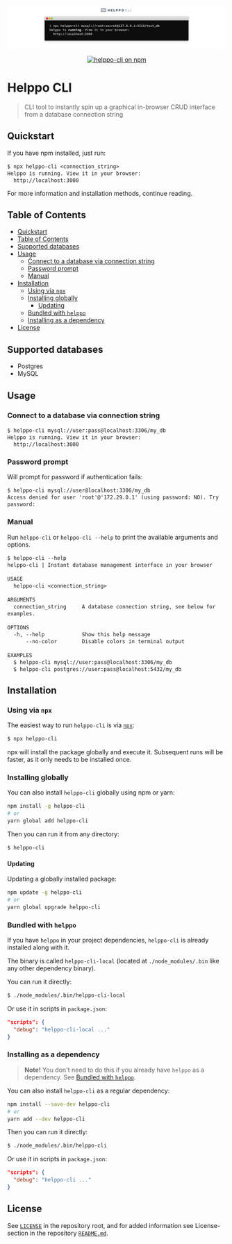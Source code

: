 ![Screenshot of Helppo CLI](screenshots/cli_readme_banner.png)

<p align="center">
<a href="https://www.npmjs.com/package/helppo-cli"><img src="https://img.shields.io/badge/npm-helppo--cli-blue" alt="helppo-cli on npm" /></a>
</p>

# Helppo CLI

> CLI tool to instantly spin up a graphical in-browser CRUD interface from a database connection string

## Quickstart

If you have npm installed, just run:

```
$ npx helppo-cli <connection_string>
Helppo is running. View it in your browser:
  http://localhost:3000
```

For more information and installation methods, continue reading.

## Table of Contents

<!-- hohhoijaa -->

- [Quickstart](#quickstart)
- [Table of Contents](#table-of-contents)
- [Supported databases](#supported-databases)
- [Usage](#usage)
  - [Connect to a database via connection string](#connect-to-a-database-via-connection-string)
  - [Password prompt](#password-prompt)
  - [Manual](#manual)
- [Installation](#installation)
  - [Using via `npx`](#using-via-npx)
  - [Installing globally](#installing-globally)
    - [Updating](#updating)
  - [Bundled with `helppo`](#bundled-with-helppo)
  - [Installing as a dependency](#installing-as-a-dependency)
- [License](#license)

<!-- /hohhoijaa -->

## Supported databases

- Postgres
- MySQL

## Usage

### Connect to a database via connection string

```shell
$ helppo-cli mysql://user:pass@localhost:3306/my_db
Helppo is running. View it in your browser:
  http://localhost:3000
```

### Password prompt

Will prompt for password if authentication fails:

```shell
$ helppo-cli mysql://user@localhost:3306/my_db
Access denied for user 'root'@'172.29.0.1' (using password: NO). Try password:
```

### Manual

Run `helppo-cli` or `helppo-cli --help` to print the available arguments and options.

```shell
$ helppo-cli --help
helppo-cli | Instant database management interface in your browser

USAGE
  helppo-cli <connection_string>

ARGUMENTS
  connection_string     A database connection string, see below for examples.

OPTIONS
  -h, --help            Show this help message
      --no-color        Disable colors in terminal output

EXAMPLES
  $ helppo-cli mysql://user:pass@localhost:3306/my_db
  $ helppo-cli postgres://user:pass@localhost:5432/my_db
```

## Installation

### Using via `npx`

The easiest way to run `helppo-cli` is via [`npx`](https://blog.npmjs.org/post/162869356040/introducing-npx-an-npm-package-runner):

```bash
$ npx helppo-cli
```

npx will install the package globally and execute it. Subsequent runs will be faster, as it only needs to be installed once.

### Installing globally

You can also install `helppo-cli` globally using npm or yarn:

```bash
npm install -g helppo-cli
# or
yarn global add helppo-cli
```

Then you can run it from any directory:

```bash
$ helppo-cli
```

#### Updating

Updating a globally installed package:

```bash
npm update -g helppo-cli
# or
yarn global upgrade helppo-cli
```

### Bundled with `helppo`

If you have `helppo` in your project dependencies, `helppo-cli` is already installed along with it.

The binary is called `helppo-cli-local` (located at `./node_modules/.bin` like any other dependency binary).

You can run it directly:

```bash
$ ./node_modules/.bin/helppo-cli-local
```

Or use it in scripts in `package.json`:

```json
"scripts": {
  "debug": "helppo-cli-local ..."
}
```

### Installing as a dependency

> **Note!** You don't need to do this if you already have `helppo` as a dependency. See [Bundled with `helppo`](#bundled-with-helppo).

You can also install `helppo-cli` as a regular dependency:

```bash
npm install --save-dev helppo-cli
# or
yarn add --dev helppo-cli
```

Then you can run it directly:

```bash
$ ./node_modules/.bin/helppo-cli
```

Or use it in scripts in `package.json`:

```json
"scripts": {
  "debug": "helppo-cli ..."
}
```

## License

See [`LICENSE`](../LICENSE.md) in the repository root, and for added information see License-section in the repository [`README.md`](../README.md).
